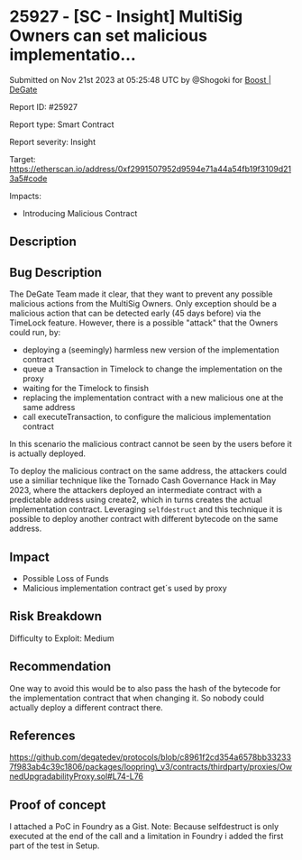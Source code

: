 # 25927 - \[SC - Insight] MultiSig Owners can set malicious implementatio...

Submitted on Nov 21st 2023 at 05:25:48 UTC by @Shogoki for [Boost | DeGate](https://immunefi.com/bounty/boosteddegatebugbounty/)

Report ID: #25927

Report type: Smart Contract

Report severity: Insight

Target: https://etherscan.io/address/0xf2991507952d9594e71a44a54fb19f3109d213a5#code

Impacts:

* Introducing Malicious Contract

## Description

## Bug Description

The DeGate Team made it clear, that they want to prevent any possible malicious actions from the MultiSig Owners. Only exception should be a malicious action that can be detected early (45 days before) via the TimeLock feature. However, there is a possible "attack" that the Owners could run, by:

* deploying a (seemingly) harmless new version of the implementation contract
* queue a Transaction in Timelock to change the implementation on the proxy
* waiting for the Timelock to finsish
* replacing the implementation contract with a new malicious one at the same address
* call executeTransaction, to configure the malicious implementation contract

In this scenario the malicious contract cannot be seen by the users before it is actually deployed.

To deploy the malicious contract on the same address, the attackers could use a similiar technique like the Tornado Cash Governance Hack in May 2023, where the attackers deployed an intermediate contract with a predictable address using create2, which in turns creates the actual implementation contract. Leveraging `selfdestruct` and this technique it is possible to deploy another contract with different bytecode on the same address.

## Impact

* Possible Loss of Funds
* Malicious implementation contract get´s used by proxy

## Risk Breakdown

Difficulty to Exploit: Medium

## Recommendation

One way to avoid this would be to also pass the hash of the bytecode for the implementation contract that when changing it. So nobody could actually deploy a different contract there.

## References

https://github.com/degatedev/protocols/blob/c8961f2cd354a6578bb332337f983ab4c39c1806/packages/loopring\_v3/contracts/thirdparty/proxies/OwnedUpgradabilityProxy.sol#L74-L76

## Proof of concept

I attached a PoC in Foundry as a Gist. Note: Because selfdestruct is only executed at the end of the call and a limitation in Foundry i added the first part of the test in Setup.
